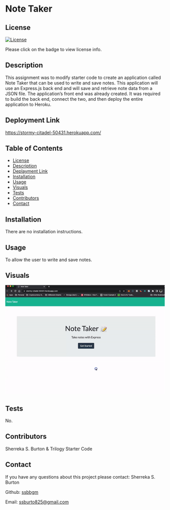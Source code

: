 # Note Taker 

## License
[![License](https://img.shields.io/badge/License-MIT-yellow.svg)](https://opensource.org/licenses/MIT)

Please click on the badge to view license info.
   
## Description
This assignment was to modify starter code to create an application called Note Taker that can be used to write and save notes. This application will use an Express.js back end and will save and retrieve note data from a JSON file. The application’s front end was already created. It was required to build the back end, connect the two, and then deploy the entire application to Heroku.

## Deployment Link

https://stormy-citadel-50431.herokuapp.com/

## Table of Contents

- [License](#license)
- [Description](#description)
- [Deplayment Link](#deployment-link)
- [Installation](#installation)
- [Usage](#usage)
- [Visuals](#visuals)
- [Tests](#tests)
- [Contributors](#contributors)
- [Contact](#contact)

## Installation
There are no installation instructions.

## Usage
To allow the user to write and save notes.

## Visuals
![This is a screenshot/demo of the project.](./public/assets/NoteTakerDemo.gif)

## Tests

No.

## Contributors

Sherreka S. Burton & Trilogy Starter Code

## Contact

If you have any questions about this project please contact: Sherreka S. Burton

Github: [ssbbgm](http://github.com/ssbbgm)

Email: ssburto825@gmail.com


